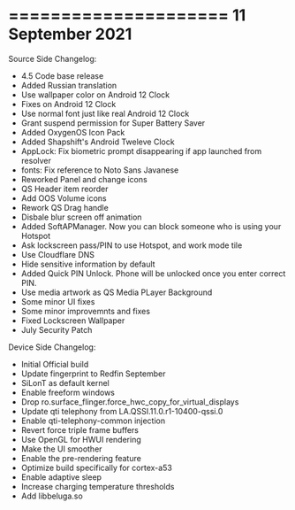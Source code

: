=====================
   11 September 2021
=====================

Source Side Changelog:
* 4.5 Code base release
* Added Russian translation
* Use wallpaper color on Android 12 Clock
* Fixes on Android 12 Clock
* Use normal font just like real Android 12 Clock
* Grant suspend permission for Super Battery Saver
* Added OxygenOS Icon Pack
* Added Shapshift's Android Tweleve Clock
* AppLock: Fix biometric prompt disappearing if app launched from resolver
* fonts: Fix reference to Noto Sans Javanese
* Reworked Panel and change icons
* QS Header item reorder
* Add OOS Volume icons
* Rework QS Drag handle
* Disbale blur screen off animation
* Added SoftAPManager. Now you can block someone who is using your Hotspot
* Ask lockscreen pass/PIN to use Hotspot, and work mode tile
* Use Cloudflare DNS
* Hide sensitive information by default
* Added Quick PIN Unlock. Phone will be unlocked once you enter correct PIN.
* Use media artwork as QS Media PLayer Background
* Some minor UI fixes
* Some minor improvemnts and fixes
* Fixed Lockscreen Wallpaper
* July Security Patch

Device Side Changelog:
* Initial Official build
* Update fingerprint to Redfin September
* SiLonT as default kernel
* Enable freeform windows
* Drop ro.surface_flinger.force_hwc_copy_for_virtual_displays
* Update qti telephony from LA.QSSI.11.0.r1-10400-qssi.0
* Enable qti-telephony-common injection
* Revert force triple frame buffers
* Use OpenGL for HWUI rendering
* Make the UI smoother
* Enable the pre-rendering feature 
* Optimize build specifically for cortex-a53
* Enable adaptive sleep
* Increase charging temperature thresholds
* Add libbeluga.so
